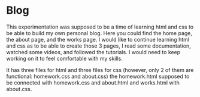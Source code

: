 # Blog
This experimentation was supposed to be a time of learning html and css
to be able to build my own personal blog. Here you could find the home page,
the about page, and the works page. I would like to continue learning html and css
as to be able to create those 3 pages, I read some documentation, watched some videos,
and followed the tutorials. I would need to keep working on it to feel comfortable with
my skills. 


It has three files for html and three files for css (however, only 2 of them are functional: homework.css and about.css)
the homework.html supposed to be connected with homework.css and about.html and works.html with about.css. 
